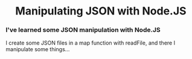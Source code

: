 <h1 align="center">Manipulating JSON with Node.JS</h1>
<h3>I've learned some JSON manipulation with Node.JS</h3>

I create some JSON files in a map function with readFile, and there I manipulate some things...




